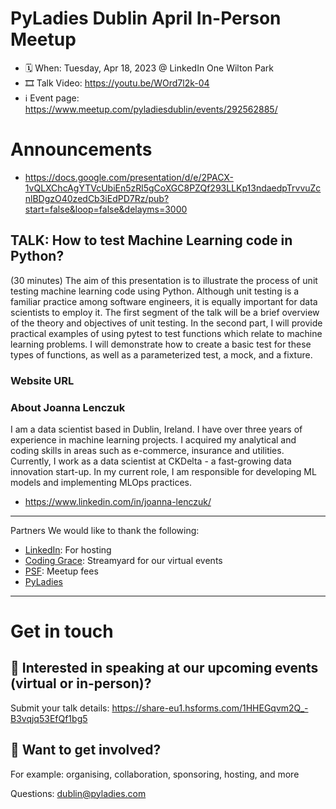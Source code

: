 # PyLadies Dublin April In-Person Meetup


* 🗓 When: Tuesday, Apr 18, 2023 @ LinkedIn One Wilton Park
* 🎞 Talk Video: https://youtu.be/WOrd7l2k-04
* ℹ️ Event page: https://www.meetup.com/pyladiesdublin/events/292562885/

# Announcements
* https://docs.google.com/presentation/d/e/2PACX-1vQLXChcAgYTVcUbiEn5zRl5gCoXGC8PZQf293LLKp13ndaedpTrvvuZcnlBDgzO40zedCb3iEdPD7Rz/pub?start=false&loop=false&delayms=3000

## TALK: How to test Machine Learning code in Python?

(30 minutes) The aim of this presentation is to illustrate the process of unit testing machine learning code using Python. Although unit testing is a familiar practice among software engineers, it is equally important for data scientists to employ it. The first segment of the talk will be a brief overview of the theory and objectives of unit testing. In the second part, I will provide practical examples of using pytest to test functions which relate to machine learning problems. I will demonstrate how to create a basic test for these types of functions, as well as a parameterized test, a mock, and a fixture.

### Website URL

### About Joanna Lenczuk
I am a data scientist based in Dublin, Ireland. I have over three years of experience in machine learning projects. I acquired my analytical and coding skills in areas such as e-commerce, insurance and utilities. Currently, I work as a data scientist at CKDelta - a fast-growing data innovation start-up. In my current role, I am responsible for developing ML models and implementing MLOps practices.

* https://www.linkedin.com/in/joanna-lenczuk/

---

 Partners
We would like to thank the following:

- [LinkedIn](https://careers.linkedin.com/Locations/Dublin): For hosting
- [Coding Grace](https://codinggrace.com/): Streamyard for our virtual events
- [PSF](https://www.python.org/psf-landing/): Meetup fees
- [PyLadies](https://pyladies.com/)

---

# Get in touch
## 🎤 Interested in speaking at our upcoming events (virtual or in-person)?
Submit your talk details: https://share-eu1.hsforms.com/1HHEGqvm2Q_-B3vqjq53EfQf1bg5


## 💖 Want to get involved?
For example: organising, collaboration, sponsoring, hosting, and more

Questions: dublin@pyladies.com
